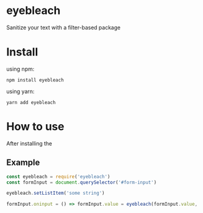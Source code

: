 # eyebleach
Sanitize your text with a filter-based package

# Install
using npm:
~~~
npm install eyebleach
~~~
using yarn:
~~~
yarn add eyebleach
~~~

# How to use
After installing the 

## Example
~~~js
const eyebleach = require('eyebleach')
const formInput = document.querySelector('#form-input')

eyebleach.setListItem('some string')

formInput.oninput = () => formInput.value = eyebleach(formInput.value, '*')
~~~